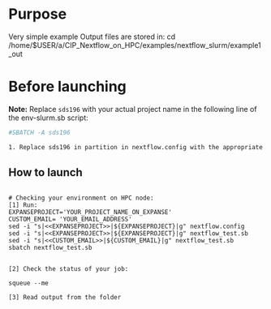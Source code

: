 # Purpose

Very simple example
Output files are stored in:  cd /home/$USER/a/CIP_Nextflow_on_HPC/examples/nextflow_slurm/example1_out

# Before launching


**Note:** Replace `sds196` with your actual project name in the following line of the env-slurm.sb script:
```bash
#SBATCH -A sds196

1. Replace sds196 in partition in nextflow.config with the appropriate value for your  access configuration.

```

## How to launch 

```

# Checking your environment on HPC node:
[1] Run:
EXPANSEPROJECT='YOUR_PROJECT_NAME_ON_EXPANSE'
CUSTOM_EMAIL= 'YOUR_EMAIL_ADDRESS'
sed -i "s|<<EXPANSEPROJECT>>|${EXPANSEPROJECT}|g" nextflow.config 
sed -i "s|<<EXPANSEPROJECT>>|${EXPANSEPROJECT}|g" nextflow_test.sb 
sed -i "s|<<CUSTOM_EMAIL>>|${CUSTOM_EMAIL}|g" nextflow_test.sb 
sbatch nextflow_test.sb 


[2] Check the status of your job:

squeue --me

[3] Read output from the folder


```
